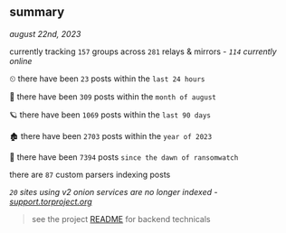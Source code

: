 
## summary
_august 22nd, 2023_

currently tracking `157` groups across `281` relays & mirrors - _`114` currently online_

⏲ there have been `23` posts within the `last 24 hours`

🦈 there have been `309` posts within the `month of august`

🪐 there have been `1069` posts within the `last 90 days`

🏚 there have been `2703` posts within the `year of 2023`

🦕 there have been `7394` posts `since the dawn of ransomwatch`

there are `87` custom parsers indexing posts

_`20` sites using v2 onion services are no longer indexed - [support.torproject.org](https://support.torproject.org/onionservices/v2-deprecation/)_

> see the project [README](https://github.com/joshhighet/ransomwatch#ransomwatch--) for backend technicals
